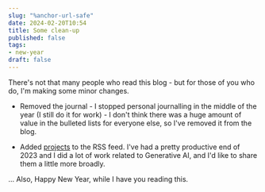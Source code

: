 ```yaml
---
slug: "%anchor-url-safe"
date: 2024-02-20T10:54
title: Some clean-up
published: false
tags:
- new-year
draft: false
---
```


There\'s not that many people who read this blog - but for those of you who do, I\'m making some minor changes.

* Removed the journal - I stopped personal journalling in the middle of the year (I still do it for work) - I don\'t think there was a huge amount of value in the bulleted lists for everyone else, so I\'ve removed it from the blog.

* Added [projects](https://paul.kinlan.me/projects/ "https://paul.kinlan.me/projects/") to the RSS feed. I\'ve had a pretty productive end of 2023 and I did a lot of work related to Generative AI, and I\'d like to share them a little more broadly.

... Also, Happy New Year, while I have you reading this.